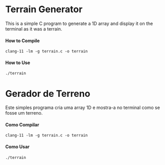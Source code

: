 # Terrain Generator

This is a simple C program to generate a 1D array and display it on the terminal as it was a terrain.

#### How to Compile

```
clang-11 -lm -g terrain.c -o terrain
```

#### How to Use

```
./terrain
```

# Gerador de Terreno

Este simples programa cria uma array 1D e mostra-a no terminal como se fosse um terreno.

#### Como Compilar

```
clang-11 -lm -g terrain.c -o terrain
```

#### Como Usar

```
./terrain
```
